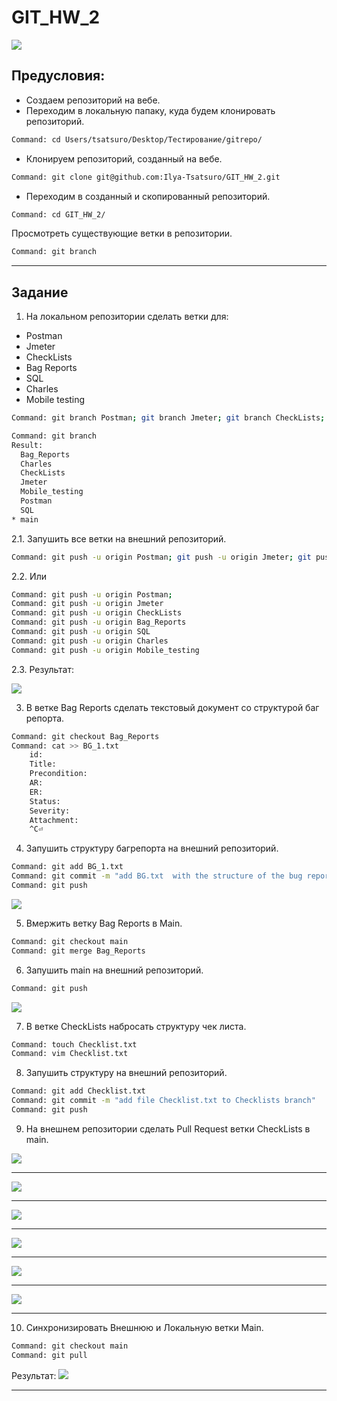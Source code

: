 # GIT_HW_2
![](https://ruleoftech.com/files/2019/05/simplified-git-flow.png)
## Предусловия: 
* Создаем репозиторий на вебе.
* Переходим в локальную папаку, куда будем клонировать репозиторий.
```bash
Command: cd Users/tsatsuro/Desktop/Тестирование/gitrepo/       
```
* Клонируем репозиторий, созданный на вебе.
```bash
Command: git clone git@github.com:Ilya-Tsatsuro/GIT_HW_2.git 
```
* Переходим в созданный и скопированный репозиторий.
```bash
Command: cd GIT_HW_2/ 
```
Просмотреть существующие ветки в репозитории.
```bash
Command: git branch 
```
----
## Задание
1. На локальном репозитории сделать ветки для:
- Postman
- Jmeter
- CheckLists
- Bag Reports
- SQL
- Charles
- Mobile testing

```bash
Command: git branch Postman; git branch Jmeter; git branch CheckLists; git branch Bag_Reports; git branch SQL; git branch Charles; git branch Mobile_testing 
```
```bash
Command: git branch
Result:
  Bag_Reports
  Charles
  CheckLists
  Jmeter
  Mobile_testing
  Postman
  SQL
* main
```



2.1. Запушить все ветки на внешний репозиторий.

```bash
Command: git push -u origin Postman; git push -u origin Jmeter; git push -u origin CheckLists; git push -u origin Bag_Reports; git push -u origin SQL; git push -u origin Charles; git push -u origin Mobile_testing      
```

2.2. Или
```bash
Command: git push -u origin Postman;
Command: git push -u origin Jmeter
Command: git push -u origin CheckLists
Command: git push -u origin Bag_Reports
Command: git push -u origin SQL
Command: git push -u origin Charles
Command: git push -u origin Mobile_testing
```

2.3. Результат:

![](https://github.com/Ilya-Tsatsuro/Screenshot/blob/main/HW_2_Git/8_branches.png?raw=true)

3. В ветке Bag Reports сделать текстовый документ со структурой баг репорта.
```bash
Command: git checkout Bag_Reports
Command: cat >> BG_1.txt
    id: 
    Title:
    Precondition: 
    AR:
    ER:
    Status:
    Severity:
    Attachment:
    ^C⏎ 
```
4. Запушить структуру багрепорта на внешний репозиторий.
```bash
Command: git add BG_1.txt 
Command: git commit -m "add BG.txt  with the structure of the bug report" 
Command: git push 
```
![](https://github.com/Ilya-Tsatsuro/Screenshot/blob/main/HW_2_Git/add_BG%20in%20Bag_reports.png?raw=true)

5. Вмержить ветку Bag Reports в Main.
```bash
Command: git checkout main  
Command: git merge Bag_Reports
```
6. Запушить main на внешний репозиторий.
```bash
Command: git push 
```
![](https://github.com/Ilya-Tsatsuro/Screenshot/blob/main/HW_2_Git/push%20main%20repo.png?raw=true)

7. В ветке CheckLists набросать структуру чек листа.
```bash
Command: touch Checklist.txt
Command: vim Checklist.txt
```
8. Запушить структуру на внешний репозиторий.
```bash
Command: git add Checklist.txt
Command: git commit -m "add file Checklist.txt to Checklists branch"
Command: git push
```
9. На внешнем репозитории сделать Pull Request ветки CheckLists в main.

![](https://github.com/Ilya-Tsatsuro/Screenshot/blob/main/HW_2_Git/Compare&pull_request.png?raw=true)

----

![](https://github.com/Ilya-Tsatsuro/Screenshot/blob/main/HW_2_Git/Create_pull_request.png?raw=true)

----

![](https://github.com/Ilya-Tsatsuro/Screenshot/blob/main/HW_2_Git/Result_pull_request.png?raw=true)

----

![](https://github.com/Ilya-Tsatsuro/Screenshot/blob/main/HW_2_Git/Merge_pull_request.png?raw=true)

----

![](https://github.com/Ilya-Tsatsuro/Screenshot/blob/main/HW_2_Git/Result_merge.png?raw=true)

----

![](https://github.com/Ilya-Tsatsuro/Screenshot/blob/main/HW_2_Git/Pull%20Request%20ветки%20CheckLists%20в%20main.png?raw=true)

----

10. Синхронизировать Внешнюю и Локальную ветки Main.

```bash
Command: git checkout main    
Command: git pull 
```

Результат:
![](https://github.com/Ilya-Tsatsuro/Screenshot/blob/main/HW_2_Git/synchronizing%20repositories.png?raw=true)

-----